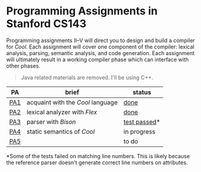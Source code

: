 # Programming Assignments in Stanford CS143

Programming assignments II–V will direct you to design and build a compiler for *Cool*. Each assignment
will cover one component of the compiler: lexical analysis, parsing, semantic analysis, and code generation.
Each assignment will ultimately result in a working compiler phase which can interface with other phases.

> Java related materials are removed. I'll be using C++.

| PA  | brief  | status |
|-----|--------|--------|
| [PA1](handouts/PA1.pdf) | acquaint with the *Cool* language | [done](assignments/PA1/) |
| [PA2](handouts/PA2.pdf) | lexical analyzer with *Flex* | [done](assignments/PA2/) |
| [PA3](handouts/PA3.pdf) | parser with *Bison* | [test passed](assignments/PA3/)* |
| [PA4](handouts/PA4.pdf) | static semantics of *Cool* | in progress |
| [PA5](handouts/PA5.pdf) |        | to do |

*Some of the tests failed on matching line numbers. This is likely because the reference parser doesn't generate correct line numbers on attributes.
